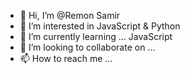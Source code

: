 - 👋 Hi, I’m @Remon Samir
- 👀 I’m interested in JavaScript & Python
- 🌱 I’m currently learning ... JavaScript 
- 💞️ I’m looking to collaborate on ...
- 📫 How to reach me ...

<!---
RemonSS/RemonSS is a ✨ special ✨ repository because its `README.md` (this file) appears on your GitHub profile.
You can click the Preview link to take a look at your changes.
--->
